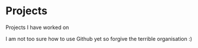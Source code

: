 # Projects
Projects I have worked on

I am not too sure how to use Github yet so forgive the terrible organisation :)
